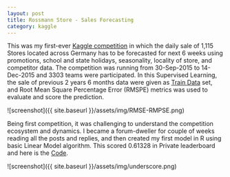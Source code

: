 ```yaml
---
layout: post
title: Rossmann Store - Sales Forecasting
category: kaggle
---
```


This was my first-ever [Kaggle competition](https://www.kaggle.com/c/rossmann-store-sales) in which the daily sale of 1,115 Stores located across Germany has to be forecasted for next 6 weeks using promotions, school and state holidays, seasonality, locality of store, and competitor data. The competition was running from 30-Sep-2015 to 14-Dec-2015 and 3303 teams were participated. In this Supervised Learning, the sale of previous 2 years 6 months data were given as [Train Data](https://www.kaggle.com/c/rossmann-store-sales/data) set, and Root Mean Square Percentage Error (RMSPE) metrics was used to evaluate and score the prediction.

![screenshot]({{ site.baseurl }}/assets/img/RMSE-RMPSE.png)

Being first competition, it was challenging to understand the competition ecosystem and dynamics. I became a forum-dweller for couple of weeks reading all the posts and replies, and then created my first model in R using basic Linear Model algorithm. This scored 0.61328 in Private leaderboard and here is the [Code](https://github.com/socratesk/kaggle/blob/master/Rossmann/1-LinearModel.R).

![screenshot]({{ site.baseurl }}/assets/img/underscore.png)
